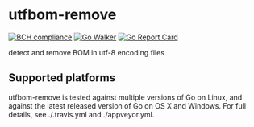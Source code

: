 # utfbom-remove

[![BCH compliance](https://bettercodehub.com/edge/badge/alastairruhm/utfbom-remove?branch=master)](https://bettercodehub.com/)
[![Go Walker](https://gowalker.org/api/v1/badge)](https://gowalker.org/github.com/alastairruhm/utfbom-remove)
[![Go Report Card](https://goreportcard.com/badge/github.com/alastairruhm/utfbom-remove)](https://goreportcard.com/report/github.com/alastairruhm/utfbom-remove)

detect and remove BOM in utf-8 encoding files


## Supported platforms

utfbom-remove is tested against multiple versions of Go on Linux, and against the latest released version of Go on OS X and Windows. For full details, see ./.travis.yml and ./appveyor.yml.